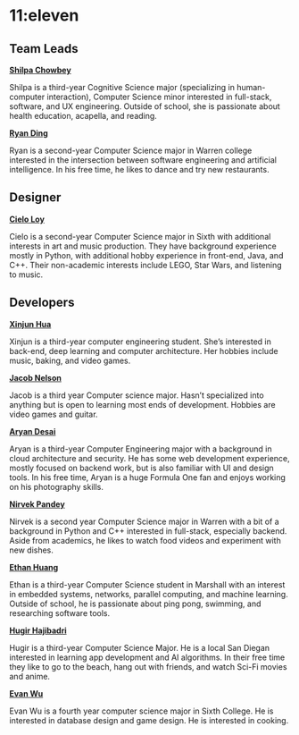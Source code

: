 # 11:eleven

## Team Leads

**[Shilpa Chowbey](https://github.com/schowbey)**

Shilpa is a third-year Cognitive Science major (specializing in human-computer interaction), Computer Science minor interested in full-stack, software, and UX engineering. Outside of school, she is passionate about health education, acapella, and reading.

**[Ryan Ding](https://github.com/ryanDing26)**

Ryan is a second-year Computer Science major in Warren college interested in the intersection between software engineering and artificial intelligence. In his free time, he likes to dance and try new restaurants.

## Designer

**[Cielo Loy](https://github.com/cieloaloy)**

Cielo is a second-year Computer Science major in Sixth with additional interests in art and music production. They have background experience mostly in Python, with additional hobby experience in front-end, Java, and C++. Their non-academic interests include LEGO, Star Wars, and listening to music.

## Developers

**[Xinjun Hua](https://github.com/XinjunHua)**

Xinjun is a third-year computer engineering student. She’s interested in back-end, deep learning and computer architecture. Her hobbies include music, baking, and video games.

**[Jacob Nelson](https://github.com/BuppiBonzai)**

Jacob is a third year Computer science major. Hasn’t specialized into anything but is open to learning most ends of development. Hobbies are video games and guitar.

**[Aryan Desai](https://github.com/aryand10)**

Aryan is a third-year Computer Engineering major with a background in cloud architecture and security. He has some web development experience, mostly focused on backend work, but is also familiar with UI and design tools. In his free time, Aryan is a huge Formula One fan and enjoys working on his photography skills. 

**[Nirvek Pandey](https://github.com/NirvekPanda)**

Nirvek is a second year Computer Science major in Warren with a bit of a background in Python and C++ interested in full-stack, especially backend. Aside from academics, he likes to watch food videos and experiment with new dishes.

**[Ethan Huang](https://github.com/ezh247467)**

Ethan is a third-year Computer Science student in Marshall with an interest in embedded systems, networks, parallel computing, and machine learning. Outside of school, he is passionate about ping pong, swimming, and researching software tools.

**[Hugir Hajibadri](https://github.com/hhajibadri)**

Hugir is a third-year Computer Science Major. He is a local San Diegan interested in learning app development and AI algorithms. In their free time they like to go to the beach, hang out with friends, and watch Sci-Fi movies and anime.

**[Evan Wu](https://github.com/ehw014)**

Evan Wu is a fourth year computer science major in Sixth College. He is interested in database design and game design. He is interested in cooking.